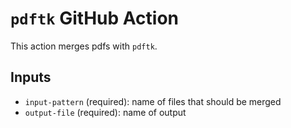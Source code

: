 # `pdftk` GitHub Action

This action merges pdfs with `pdftk`.

## Inputs

- `input-pattern` (required): name of files that should be merged
- `output-file` (required): name of output

<!-- ## Example usage

uses: actions/hello-world-docker-action@v1
with:
  input-file: 'my_file.tex' -->